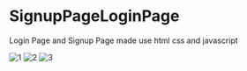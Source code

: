 # SignupPageLoginPage
Login Page and Signup Page made use html css and javascript

![1](https://github.com/EnesKabakaya/SignupPageLoginPage/assets/111273735/172e8fc4-d09d-4147-81d8-da72ac380937)
![2](https://github.com/EnesKabakaya/SignupPageLoginPage/assets/111273735/d6ea0e4e-c36c-40cf-a7de-dc1b78155e50)
![3](https://github.com/EnesKabakaya/SignupPageLoginPage/assets/111273735/a3b555b0-9dd5-4af4-b36e-46c8f731c8b4)
